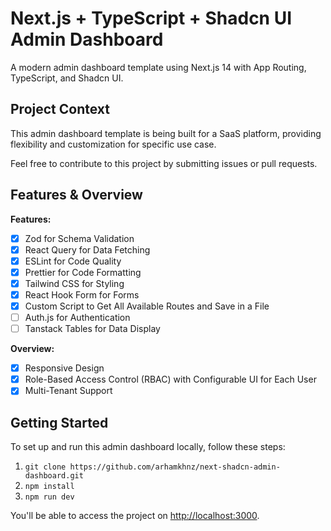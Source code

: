 # Next.js + TypeScript + Shadcn UI Admin Dashboard
A modern admin dashboard template using Next.js 14 with App Routing, TypeScript, and Shadcn UI.

 
## Project Context

This admin dashboard template is being built for a SaaS platform, providing flexibility and customization for specific use case.

Feel free to contribute to this project by submitting issues or pull requests.

## Features & Overview

**Features:**
- [x] Zod for Schema Validation
- [x] React Query for Data Fetching
- [x] ESLint for Code Quality
- [x] Prettier for Code Formatting
- [x] Tailwind CSS for Styling
- [x] React Hook Form for Forms
- [x] Custom Script to Get All Available Routes and Save in a File
- [ ] Auth.js for Authentication
- [ ] Tanstack Tables for Data Display

**Overview:**
- [x] Responsive Design
- [x] Role-Based Access Control (RBAC) with Configurable UI for Each User
- [x] Multi-Tenant Support

## Getting Started

To set up and run this admin dashboard locally, follow these steps:

1. ```git clone https://github.com/arhamkhnz/next-shadcn-admin-dashboard.git```
2. ```npm install```
3. ```npm run dev```

You'll be able to access the project on [http://localhost:3000](http://localhost:3000).


